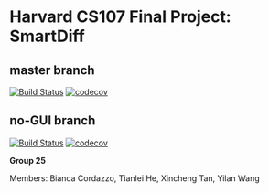 # Harvard CS107 Final Project: SmartDiff

## master branch
[![Build Status](https://travis-ci.com/SmartDiff/cs107-FinalProject.svg?branch=n-order)](https://travis-ci.com/SmartDiff/cs107-FinalProject)
[![codecov](https://codecov.io/gh/SmartDiff/cs107-FinalProject/branch/n-order/graph/badge.svg?token=9IKFVF8E1T)](https://codecov.io/gh/SmartDiff/cs107-FinalProject)

## no-GUI branch
[![Build Status](https://travis-ci.com/SmartDiff/cs107-FinalProject.svg?branch=no-GUI)](https://travis-ci.com/SmartDiff/cs107-FinalProject)
[![codecov](https://codecov.io/gh/SmartDiff/cs107-FinalProject/branch/no-GIO/graph/badge.svg?token=9IKFVF8E1T)](https://codecov.io/gh/SmartDiff/cs107-FinalProject)

**Group 25**

Members: Bianca Cordazzo, Tianlei He, Xincheng Tan, Yilan Wang

